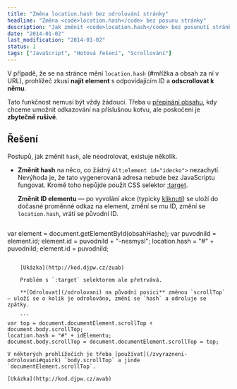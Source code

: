 ```yaml
---
title: "Změna location.hash bez odrolování stránky"
headline: "Změna <code>location.hash</code> bez posunu stránky"
description: "Jak změnit <code>location.hash</code> bez posunutí stránky."
date: "2014-01-02"
last_modification: "2014-01-02"
status: 1
tags: ["JavaScript", "Hotová řešení", "Scrollování"]
---
```


V případě, že se na stránce mění `location.hash` (#mřížka a obsah za ní v URL), prohlížeč zkusí **najít element** s odpovídajícím ID a **odscrollovat k němu**.

Tato funkčnost nemusí být vždy žádoucí. Třeba u [přepínání obsahu](/zobrazit-skryt), kdy chceme umožnit odkazování na příslušnou kotvu, ale poskočení je **zbytečně rušivé**.

## Řešení

Postupů, jak změnit `hash`, ale neodrolovat, existuje několik.

  - **Změnit hash** na něco, co žádný `&lt;element id="idecko">` nezachytí. Nevýhoda je, že tato vygenerovaná adresa nebude bez JavaScriptu fungovat. Kromě toho nepůjde použít CSS selektor [:target](/zvyrazneni-kotvy).

    **Změnit ID elementu** — po vyvolání akce (typicky [kliknutí](/udalosti-mysi#onclick)) se uloží do dočasné proměnné odkaz na element, změní se mu ID, změní se `location.hash`, vrátí se původní ID.

    ```
var element = document.getElementById(obsahHashe);
var puvodniId = element.id;
element.id = puvodniId + "-nesmysl";
location.hash = "#" + puvodniId;
element.id = puvodniId;

```

    [Ukázka](http://kod.djpw.cz/zuab)

    Problém s `:target` selektorem ale přetrvává.

    **[Odrolovat](/odrolovani) na původní posici** změnou `scrollTop` — uloží se o kolik je odrolováno, změní se `hash` a odroluje se zpátky.
    
    ```
var top = document.documentElement.scrollTop + document.body.scrollTop;
location.hash = "#" + idElementu;
document.body.scrollTop = document.documentElement.scrollTop = top;
```

    V některých prohlížečích je třeba [používat](/zvyrazneni-odrolovani#quirk) `body.scrollTop` a jinde `documentElement.scrollTop`.

    [Ukázka](http://kod.djpw.cz/avab)